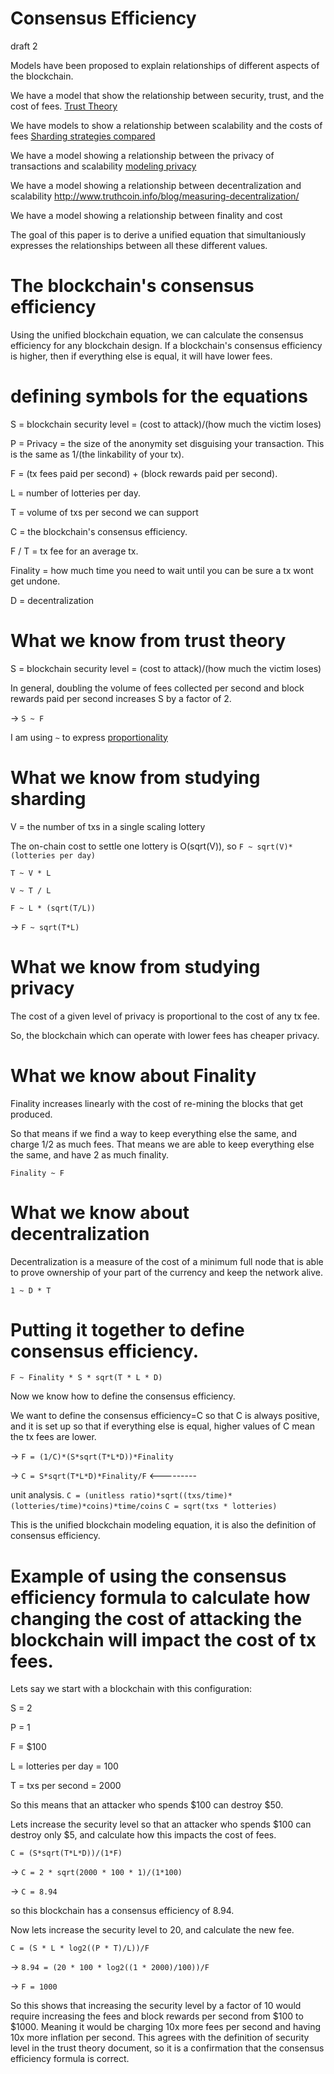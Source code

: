 Consensus Efficiency
========
draft 2

Models have been proposed to explain relationships of different aspects of the blockchain.

We have a model that show the relationship between security, trust, and the cost of fees. [Trust Theory](https://github.com/zack-bitcoin/amoveo/blob/master/docs/basics/trust_theory.md)

We have models to show a relationship between scalability and the costs of fees [Sharding strategies compared](https://github.com/zack-bitcoin/amoveo/blob/master/docs/other_blockchains/sharding.md)

We have a model showing a relationship between the privacy of transactions and scalability [modeling privacy](https://github.com/zack-bitcoin/amoveo/blob/master/docs/design/privacy.md)

We have a model showing a relationship between decentralization and scalability http://www.truthcoin.info/blog/measuring-decentralization/

We have a model showing a relationship between finality and cost

The goal of this paper is to derive a unified equation that simultaniously expresses the relationships between all these different values.

The blockchain's consensus efficiency
========

Using the unified blockchain equation, we can calculate the consensus efficiency for any blockchain design.
If a blockchain's consensus efficiency is higher, then if everything else is equal, it will have lower fees.

defining symbols for the equations
========

S = blockchain security level = (cost to attack)/(how much the victim loses)

P = Privacy = the size of the anonymity set disguising your transaction. This is the same as 1/(the linkability of your tx).

F = (tx fees paid per second) + (block rewards paid per second).

L = number of lotteries per day.

T = volume of txs per second we can support

C = the blockchain's consensus efficiency.

F / T = tx fee for an average tx.

Finality = how much time you need to wait until you can be sure a tx wont get undone.

D = decentralization

What we know from trust theory
===========

S = blockchain security level = (cost to attack)/(how much the victim loses)

In general, doubling the volume of fees collected per second and block rewards paid per second increases S by a factor of 2.

-> `S ~ F`

I am using `~` to express [proportionality](https://en.wikipedia.org/wiki/Proportionality_(mathematics))

What we know from studying sharding
==========

V = the number of txs in a single scaling lottery

The on-chain cost to settle one lottery is O(sqrt(V)), so `F ~ sqrt(V)*(lotteries per day)`

`T ~ V * L`

`V ~ T / L`

`F ~ L * (sqrt(T/L))`

-> `F ~ sqrt(T*L)`


What we know from studying privacy
=========

The cost of a given level of privacy is proportional to the cost of any tx fee.

So, the blockchain which can operate with lower fees has cheaper privacy.

What we know about Finality
=========

Finality increases linearly with the cost of re-mining the blocks that get produced.

So that means if we find a way to keep everything else the same, and charge 1/2 as much fees. That means we are able to keep everything else the same, and have 2 as much finality.

`Finality ~ F`

What we know about decentralization
=========

Decentralization is a measure of the cost of a minimum full node that is able to prove ownership of your part of the currency and keep the network alive.

`1 ~ D * T`

Putting it together to define consensus efficiency.
=========

`F ~ Finality * S * sqrt(T * L * D)`

Now we know how to define the consensus efficiency.

We want to define the consensus efficiency=C so that C is always positive, and it is set up so that if everything else is equal, higher values of C mean the tx fees are lower.

-> `F = (1/C)*(S*sqrt(T*L*D))*Finality`

-> `C = S*sqrt(T*L*D)*Finality/F` <---------

unit analysis. `C = (unitless ratio)*sqrt((txs/time)*(lotteries/time)*coins)*time/coins`
`C = sqrt(txs * lotteries)`


This is the unified blockchain modeling equation, it is also the definition of consensus efficiency.

Example of using the consensus efficiency formula to calculate how changing the cost of attacking the blockchain will impact the cost of tx fees.
==========

Lets say we start with a blockchain with this configuration:

S = 2

P = 1

F = $100

L = lotteries per day = 100

T = txs per second = 2000

So this means that an attacker who spends $100 can destroy $50.

Lets increase the security level so that an attacker who spends $100 can destroy only $5, and calculate how this impacts the cost of fees.

`C = (S*sqrt(T*L*D))/(1*F)`

-> `C = 2 * sqrt(2000 * 100 * 1)/(1*100)`

-> `C = 8.94`

so this blockchain has a consensus efficiency of 8.94.

Now lets increase the security level to 20, and calculate the new fee.

`C = (S * L * log2((P * T)/L))/F`

-> `8.94 = (20 * 100 * log2((1 * 2000)/100))/F`

-> `F = 1000`

So this shows that increasing the security level by a factor of 10 would require increasing the fees and block rewards per second from $100 to $1000. 
Meaning it would be charging 10x more fees per second and having 10x more inflation per second.
This agrees with the definition of security level in the trust theory document, so it is a confirmation that the consensus efficiency formula is correct.

